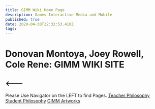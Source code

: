 ```yaml
---
title: GIMM Wiki Home Page
description: Games Interactive Media and Mobile
published: true
date: 2020-04-30T22:32:53.410Z
tags: 
---
```


# Donovan Montoya, Joey Rowell, Cole Rene: GIMM WIKI SITE
## <---
Please Use Navigator on the LEFT to find Pages.
<a href="/en/Teacher-Philosophy" target="_blank">Teacher Philosophy</a>
<a href="/en/Student-Philosophy" target="_blank">Student Philosophy</a>
<a href="/en/Student-Artworks-Samples" target="_blank">GIMM Artworks</a>